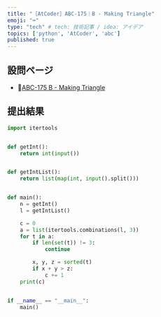 ```yaml
---
title: "［AtCoder］ABC-175｜B - Making Triangle"
emoji: "⌨️"
type: "tech" # tech: 技術記事 / idea: アイデア
topics: ['python', 'AtCoder', 'abc']
published: true
---
```


## 設問ページ

- 🔗[ABC-175 B - Making Triangle](https://atcoder.jp/contests/abc175/tasks/abc175_b)

## 提出結果

```python
import itertools


def getInt():
    return int(input())


def getIntList():
    return list(map(int, input().split()))


def main():
    n = getInt()
    l = getIntList()

    c = 0
    a = list(itertools.combinations(l, 3))
    for t in a:
        if len(set(t)) != 3:
            continue

        x, y, z = sorted(t)
        if x + y > z:
            c += 1
    print(c)


if __name__ == "__main__":
    main()
```
